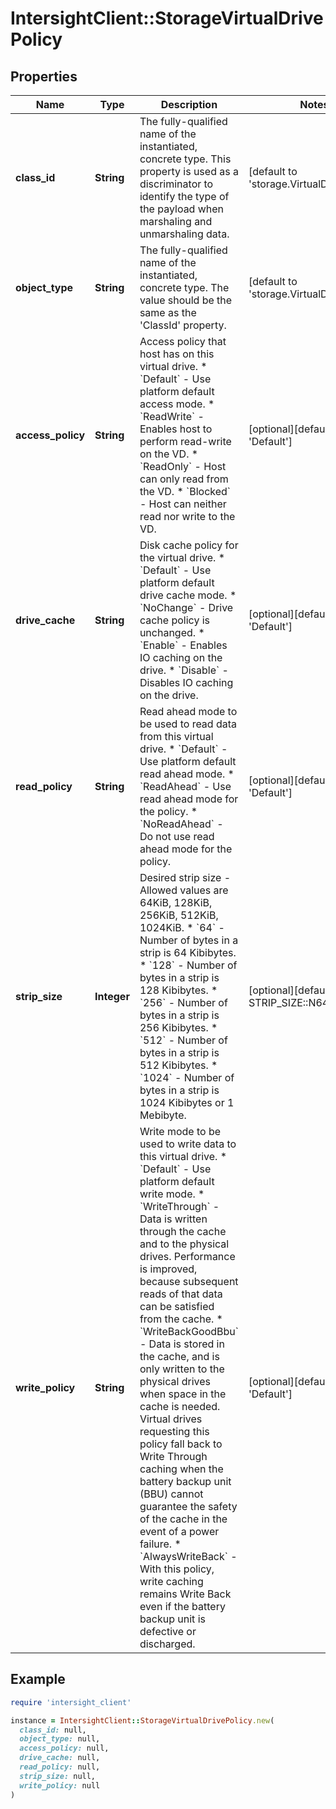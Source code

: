 # IntersightClient::StorageVirtualDrivePolicy

## Properties

| Name | Type | Description | Notes |
| ---- | ---- | ----------- | ----- |
| **class_id** | **String** | The fully-qualified name of the instantiated, concrete type. This property is used as a discriminator to identify the type of the payload when marshaling and unmarshaling data. | [default to &#39;storage.VirtualDrivePolicy&#39;] |
| **object_type** | **String** | The fully-qualified name of the instantiated, concrete type. The value should be the same as the &#39;ClassId&#39; property. | [default to &#39;storage.VirtualDrivePolicy&#39;] |
| **access_policy** | **String** | Access policy that host has on this virtual drive. * &#x60;Default&#x60; - Use platform default access mode. * &#x60;ReadWrite&#x60; - Enables host to perform read-write on the VD. * &#x60;ReadOnly&#x60; - Host can only read from the VD. * &#x60;Blocked&#x60; - Host can neither read nor write to the VD. | [optional][default to &#39;Default&#39;] |
| **drive_cache** | **String** | Disk cache policy for the virtual drive. * &#x60;Default&#x60; - Use platform default drive cache mode. * &#x60;NoChange&#x60; - Drive cache policy is unchanged. * &#x60;Enable&#x60; - Enables IO caching on the drive. * &#x60;Disable&#x60; - Disables IO caching on the drive. | [optional][default to &#39;Default&#39;] |
| **read_policy** | **String** | Read ahead mode to be used to read data from this virtual drive. * &#x60;Default&#x60; - Use platform default read ahead mode. * &#x60;ReadAhead&#x60; - Use read ahead mode for the policy. * &#x60;NoReadAhead&#x60; - Do not use read ahead mode for the policy. | [optional][default to &#39;Default&#39;] |
| **strip_size** | **Integer** | Desired strip size - Allowed values are 64KiB, 128KiB, 256KiB, 512KiB, 1024KiB. * &#x60;64&#x60; - Number of bytes in a strip is 64 Kibibytes. * &#x60;128&#x60; - Number of bytes in a strip is 128 Kibibytes. * &#x60;256&#x60; - Number of bytes in a strip is 256 Kibibytes. * &#x60;512&#x60; - Number of bytes in a strip is 512 Kibibytes. * &#x60;1024&#x60; - Number of bytes in a strip is 1024 Kibibytes or 1 Mebibyte. | [optional][default to STRIP_SIZE::N64] |
| **write_policy** | **String** | Write mode to be used to write data to this virtual drive. * &#x60;Default&#x60; - Use platform default write mode. * &#x60;WriteThrough&#x60; - Data is written through the cache and to the physical drives. Performance is improved, because subsequent reads of that data can be satisfied from the cache. * &#x60;WriteBackGoodBbu&#x60; - Data is stored in the cache, and is only written to the physical drives when space in the cache is needed. Virtual drives requesting this policy fall back to Write Through caching when the battery backup unit (BBU) cannot guarantee the safety of the cache in the event of a power failure. * &#x60;AlwaysWriteBack&#x60; - With this policy, write caching remains Write Back even if the battery backup unit is defective or discharged. | [optional][default to &#39;Default&#39;] |

## Example

```ruby
require 'intersight_client'

instance = IntersightClient::StorageVirtualDrivePolicy.new(
  class_id: null,
  object_type: null,
  access_policy: null,
  drive_cache: null,
  read_policy: null,
  strip_size: null,
  write_policy: null
)
```


